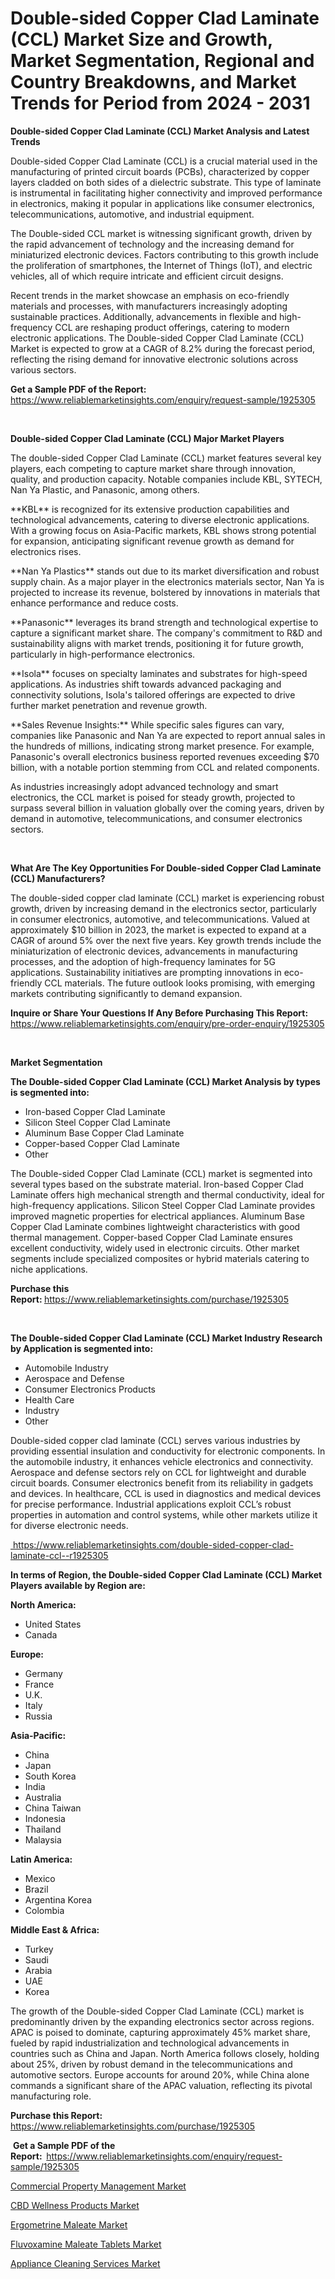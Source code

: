 <p><h1>Double-sided Copper Clad Laminate (CCL) Market Size and Growth, Market Segmentation, Regional and Country Breakdowns, and Market Trends for Period from 2024 -  2031</h1></p><p><strong>Double-sided Copper Clad Laminate (CCL) Market Analysis and Latest Trends</strong></p>
<p><p>Double-sided Copper Clad Laminate (CCL) is a crucial material used in the manufacturing of printed circuit boards (PCBs), characterized by copper layers cladded on both sides of a dielectric substrate. This type of laminate is instrumental in facilitating higher connectivity and improved performance in electronics, making it popular in applications like consumer electronics, telecommunications, automotive, and industrial equipment.</p><p>The Double-sided CCL market is witnessing significant growth, driven by the rapid advancement of technology and the increasing demand for miniaturized electronic devices. Factors contributing to this growth include the proliferation of smartphones, the Internet of Things (IoT), and electric vehicles, all of which require intricate and efficient circuit designs.</p><p>Recent trends in the market showcase an emphasis on eco-friendly materials and processes, with manufacturers increasingly adopting sustainable practices. Additionally, advancements in flexible and high-frequency CCL are reshaping product offerings, catering to modern electronic applications. The Double-sided Copper Clad Laminate (CCL) Market is expected to grow at a CAGR of 8.2% during the forecast period, reflecting the rising demand for innovative electronic solutions across various sectors.</p></p>
<p><strong>Get a Sample PDF of the Report:&nbsp;</strong> <a href="https://www.reliablemarketinsights.com/enquiry/request-sample/1925305?utm_campaign=1602&utm_medium=2&utm_source=Github&utm_content=ia&utm_term=24102024&utm_id=double-sided-copper-clad-laminate-ccl">https://www.reliablemarketinsights.com/enquiry/request-sample/1925305</a></p>
<p>&nbsp;</p>
<p><strong>Double-sided Copper Clad Laminate (CCL) Major Market Players</strong></p>
<p><p>The double-sided Copper Clad Laminate (CCL) market features several key players, each competing to capture market share through innovation, quality, and production capacity. Notable companies include KBL, SYTECH, Nan Ya Plastic, and Panasonic, among others. </p><p>**KBL** is recognized for its extensive production capabilities and technological advancements, catering to diverse electronic applications. With a growing focus on Asia-Pacific markets, KBL shows strong potential for expansion, anticipating significant revenue growth as demand for electronics rises.</p><p>**Nan Ya Plastics** stands out due to its market diversification and robust supply chain. As a major player in the electronics materials sector, Nan Ya is projected to increase its revenue, bolstered by innovations in materials that enhance performance and reduce costs. </p><p>**Panasonic** leverages its brand strength and technological expertise to capture a significant market share. The company's commitment to R&D and sustainability aligns with market trends, positioning it for future growth, particularly in high-performance electronics.</p><p>**Isola** focuses on specialty laminates and substrates for high-speed applications. As industries shift towards advanced packaging and connectivity solutions, Isola's tailored offerings are expected to drive further market penetration and revenue growth.</p><p>**Sales Revenue Insights:** While specific sales figures can vary, companies like Panasonic and Nan Ya are expected to report annual sales in the hundreds of millions, indicating strong market presence. For example, Panasonic's overall electronics business reported revenues exceeding $70 billion, with a notable portion stemming from CCL and related components.</p><p>As industries increasingly adopt advanced technology and smart electronics, the CCL market is poised for steady growth, projected to surpass several billion in valuation globally over the coming years, driven by demand in automotive, telecommunications, and consumer electronics sectors.</p></p>
<p>&nbsp;</p>
<p><strong>What Are The Key Opportunities For Double-sided Copper Clad Laminate (CCL) Manufacturers?</strong></p>
<p><p>The double-sided copper clad laminate (CCL) market is experiencing robust growth, driven by increasing demand in the electronics sector, particularly in consumer electronics, automotive, and telecommunications. Valued at approximately $10 billion in 2023, the market is expected to expand at a CAGR of around 5% over the next five years. Key growth trends include the miniaturization of electronic devices, advancements in manufacturing processes, and the adoption of high-frequency laminates for 5G applications. Sustainability initiatives are prompting innovations in eco-friendly CCL materials. The future outlook looks promising, with emerging markets contributing significantly to demand expansion.</p></p>
<p><strong>Inquire or Share Your Questions If Any Before Purchasing This Report:</strong> <a href="https://www.reliablemarketinsights.com/enquiry/pre-order-enquiry/1925305?utm_campaign=1602&utm_medium=2&utm_source=Github&utm_content=ia&utm_term=24102024&utm_id=double-sided-copper-clad-laminate-ccl">https://www.reliablemarketinsights.com/enquiry/pre-order-enquiry/1925305</a></p>
<p>&nbsp;</p>
<p><strong>Market Segmentation</strong></p>
<p><strong>The Double-sided Copper Clad Laminate (CCL) Market Analysis by types is segmented into:</strong></p>
<p><ul><li>Iron-based Copper Clad Laminate</li><li>Silicon Steel Copper Clad Laminate</li><li>Aluminum Base Copper Clad Laminate</li><li>Copper-based Copper Clad Laminate</li><li>Other</li></ul></p>
<p><p>The Double-sided Copper Clad Laminate (CCL) market is segmented into several types based on the substrate material. Iron-based Copper Clad Laminate offers high mechanical strength and thermal conductivity, ideal for high-frequency applications. Silicon Steel Copper Clad Laminate provides improved magnetic properties for electrical appliances. Aluminum Base Copper Clad Laminate combines lightweight characteristics with good thermal management. Copper-based Copper Clad Laminate ensures excellent conductivity, widely used in electronic circuits. Other market segments include specialized composites or hybrid materials catering to niche applications.</p></p>
<p><strong>Purchase this Report:&nbsp;</strong><a href="https://www.reliablemarketinsights.com/purchase/1925305?utm_campaign=1602&utm_medium=2&utm_source=Github&utm_content=ia&utm_term=24102024&utm_id=double-sided-copper-clad-laminate-ccl">https://www.reliablemarketinsights.com/purchase/1925305</a></p>
<p>&nbsp;</p>
<p><strong>The Double-sided Copper Clad Laminate (CCL) Market Industry Research by Application is segmented into:</strong></p>
<p><ul><li>Automobile Industry</li><li>Aerospace and Defense</li><li>Consumer Electronics Products</li><li>Health Care</li><li>Industry</li><li>Other</li></ul></p>
<p><p>Double-sided copper clad laminate (CCL) serves various industries by providing essential insulation and conductivity for electronic components. In the automobile industry, it enhances vehicle electronics and connectivity. Aerospace and defense sectors rely on CCL for lightweight and durable circuit boards. Consumer electronics benefit from its reliability in gadgets and devices. In healthcare, CCL is used in diagnostics and medical devices for precise performance. Industrial applications exploit CCL’s robust properties in automation and control systems, while other markets utilize it for diverse electronic needs.</p></p>
<p><a href="https://www.reliablemarketinsights.com/double-sided-copper-clad-laminate-ccl--r1925305?utm_campaign=1602&utm_medium=2&utm_source=Github&utm_content=ia&utm_term=24102024&utm_id=double-sided-copper-clad-laminate-ccl">&nbsp;https://www.reliablemarketinsights.com/double-sided-copper-clad-laminate-ccl--r1925305</a></p>
<p><strong>In terms of Region, the Double-sided Copper Clad Laminate (CCL) Market Players available by Region are:</strong></p>
<p>
    <p> <strong> North America: </strong>
        <ul>
            <li>United States</li>
            <li>Canada</li>
        </ul>
        </p> 
    <p> <strong> Europe: </strong>
        <ul>
            <li>Germany</li>
            <li>France</li>
            <li>U.K.</li>
            <li>Italy</li>
            <li>Russia</li>
        </ul>
        </p> 
    <p> <strong> Asia-Pacific: </strong>
        <ul>
            <li>China</li>
            <li>Japan</li>
            <li>South Korea</li>
            <li>India</li>
            <li>Australia</li>
            <li>China Taiwan</li>
            <li>Indonesia</li>
            <li>Thailand</li>
            <li>Malaysia</li>
        </ul>
        </p> 
    <p> <strong> Latin America: </strong>
        <ul>
            <li>Mexico</li>
            <li>Brazil</li>
            <li>Argentina Korea</li>
            <li>Colombia</li>
        </ul>
        </p> 
    <p> <strong> Middle East & Africa: </strong>
        <ul>
            <li>Turkey</li>
            <li>Saudi</li>
            <li>Arabia</li>
            <li>UAE</li>
            <li>Korea</li>
        </ul>
    </p>
    </p>
<p><p>The growth of the Double-sided Copper Clad Laminate (CCL) market is predominantly driven by the expanding electronics sector across regions. APAC is poised to dominate, capturing approximately 45% market share, fueled by rapid industrialization and technological advancements in countries such as China and Japan. North America follows closely, holding about 25%, driven by robust demand in the telecommunications and automotive sectors. Europe accounts for around 20%, while China alone commands a significant share of the APAC valuation, reflecting its pivotal manufacturing role.</p></p>
<p><strong>Purchase this Report: </strong><a href="https://www.reliablemarketinsights.com/purchase/1925305?utm_campaign=1602&utm_medium=2&utm_source=Github&utm_content=ia&utm_term=24102024&utm_id=double-sided-copper-clad-laminate-ccl">https://www.reliablemarketinsights.com/purchase/1925305</a></p>
<p>&nbsp;<strong>Get a Sample PDF of the Report:&nbsp;&nbsp;</strong><a href="https://www.reliablemarketinsights.com/enquiry/request-sample/1925305?utm_campaign=1602&utm_medium=2&utm_source=Github&utm_content=ia&utm_term=24102024&utm_id=double-sided-copper-clad-laminate-ccl">https://www.reliablemarketinsights.com/enquiry/request-sample/1925305</a></p>
<p><strong></strong></p>
<p><p><a href="https://www.linkedin.com/pulse/commercial-property-management-market-research-report-forecast-3j3tc?utm_campaign=1602&utm_medium=2&utm_source=Github&utm_content=ia&utm_term=24102024&utm_id=double-sided-copper-clad-laminate-ccl">Commercial Property Management Market</a></p><p><a href="https://github.com/rahu1506/Market-Research-Report-List-6/blob/main/cbd-wellness-products-market.md?utm_campaign=1602&utm_medium=2&utm_source=Github&utm_content=ia&utm_term=24102024&utm_id=double-sided-copper-clad-laminate-ccl">CBD Wellness Products Market</a></p><p><a href="https://www.linkedin.com/pulse/competitive-intelligence-ergometrine-maleate-market-key-ebvff?utm_campaign=1602&utm_medium=2&utm_source=Github&utm_content=ia&utm_term=24102024&utm_id=double-sided-copper-clad-laminate-ccl">Ergometrine Maleate Market</a></p><p><a href="https://www.linkedin.com/pulse/exploring-fluvoxamine-maleate-tablets-market-dynamics-revenue-hyjbf?utm_campaign=1602&utm_medium=2&utm_source=Github&utm_content=ia&utm_term=24102024&utm_id=double-sided-copper-clad-laminate-ccl">Fluvoxamine Maleate Tablets Market</a></p><p><a href="https://www.linkedin.com/pulse/appliance-cleaning-services-market-regional-outlook-competition-ordlc?utm_campaign=1602&utm_medium=2&utm_source=Github&utm_content=ia&utm_term=24102024&utm_id=double-sided-copper-clad-laminate-ccl">Appliance Cleaning Services Market</a></p></p>